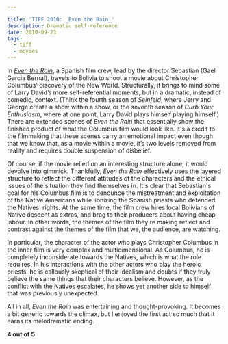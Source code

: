 ```yaml
---

title: 'TIFF 2010: _Even the Rain_'
description: Dramatic self-reference
date: 2010-09-23
tags:
  - tiff
  - movies
---
```


In [_Even the Rain_](https://www.imdb.com/title/tt1422032/), a Spanish film crew, lead by the director Sebastian (Gael Garcia Bernal), travels to Bolivia to shoot a movie about Christopher Columbus' discovery of the New World. Structurally, it brings to mind some of Larry David’s more self-referential moments, but in a dramatic, instead of comedic, context. (Think the fourth season of _Seinfeld_, where Jerry and George create a show within a show, or the seventh season of _Curb Your Enthusiasm_, where at one point, Larry David plays himself playing himself.) There are extended scenes of _Even the Rain_ that essentially show the finished product of what the Columbus film would look like. It's a credit to the filmmaking that these scenes carry an emotional impact even though that we know that, as a movie within a movie, it’s two levels removed from reality and requires double suspension of disbelief.  
  
Of course, if the movie relied on an interesting structure alone, it would devolve into gimmick. Thankfully, _Even the Rain_ effectively uses the layered structure to reflect the different attitudes of the characters and the ethical issues of the situation they find themselves in. It's clear that Sebastian's goal for his Columbus film is to denounce the mistreatment and exploitation of the Native Americans while lionizing the Spanish priests who defended the Natives' rights. At the same time, the film crew hires local Bolivians of Native descent as extras, and brag to their producers about having cheap labour. In other words, the themes of the film they're making reflect and contrast against the themes of the film that we, the audience, are watching.  
  
In particular, the character of the actor who plays Christopher Columbus in the inner film is very complex and multidimensional. As Columbus, he is completely inconsiderate towards the Natives, which is what the role requires. In his interactions with the other actors who play the heroic priests, he is callously skeptical of their idealism and doubts if they truly believe the same things that their characters believe. However, as the conflict with the Natives escalates, he shows yet another side to himself that was previously unexpected.  
  
All in all, _Even the Rain_ was entertaining and thought-provoking. It becomes a bit generic towards the climax, but I enjoyed the first act so much that it earns its melodramatic ending.  
  
**4 out of 5**
